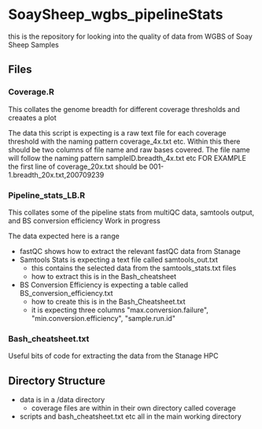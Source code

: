 # SoaySheep_wgbs_pipelineStats

this is the repository for looking into the quality of data from WGBS of Soay Sheep Samples

## Files
### Coverage.R
This collates the genome breadth for different coverage thresholds and creaates a plot

The data this script is expecting is a raw text file for each coverage threshold with the naming pattern coverage_4x.txt etc.
Within this there should be two columns of file name and raw bases covered.
The file name will follow the naming pattern sampleID.breadth_4x.txt etc
FOR EXAMPLE
the first line of coverage_20x.txt should be
001-1.breadth_20x.txt,200709239

### Pipeline_stats_LB.R
This collates some of the pipeline stats from multiQC data, samtools output, and BS conversion efficiency
Work in progress

The data expected here is a range
- fastQC shows how to extract the relevant fastQC data from Stanage
- Samtools Stats is expecting a text file called samtools_out.txt
    - this contains the selected data from the samtools_stats.txt files
    - how to extract this is in the Bash_cheatsheet
- BS Conversion Efficiency is expecting a table called BS_conversion_efficiency.txt
    - how to create this is in the Bash_Cheatsheet.txt
    - it is expecting three columns "max.conversion.failure", "min.conversion.efficiency", "sample.run.id"

### Bash_cheatsheet.txt
Useful bits of code for extracting the data from the Stanage HPC

## Directory Structure
- data is in a /data directory
  - coverage files are within in their own directory called coverage
- scripts and bash_cheatsheet.txt etc all in the main working directory
